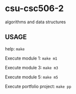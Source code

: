 # csu-csc506-2

algorithms and data structures

## USAGE

help: `make`

Execute module 1: `make m1`

Execute module 3: `make m3`

Execute module 5: `make m5`

Execute portfolio project: `make pp`

